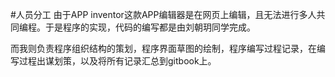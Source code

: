#人员分工
由于APP inventor这款APP编辑器是在网页上编辑，且无法进行多人共同编程。于是程序的实现，代码的编写都是由刘朝玥同学完成。

而我则负责程序组织结构的策划，程序界面草图的绘制，程序编写过程记录，在编写过程出谋划策，以及将所有记录汇总到gitbook上。